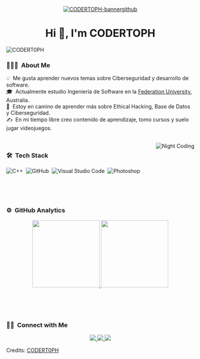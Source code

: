 <p align="center">
<a href="https://ibb.co/nnxbMxd"><img src="https://i.ibb.co/yYHXFHv/CODERTOPH-bannergithub.png" alt="CODERTOPH-bannergithub" border="0"></a>

<h1 align="center">Hi 👋, I'm CODERTOPH</a></h1>

<p align="left"> <img src="https://komarev.com/ghpvc/?username=CODERT0PH&label=Profile%20views&color=0e75b6&style=flat" alt="CODERT0PH" /> </p>
  
### 👨🏻‍💻 &nbsp;About Me

💡 &nbsp;Me gusta aprender nuevos temas sobre Ciberseguridad y desarrollo de software.\
🎓 &nbsp;Actualmente estudio Ingeniería de Software en la [Federation University](https://federation.edu.au), Australia.\
🌱 &nbsp;Estoy en camino de aprender más sobre Ethical Hacking, Base de Datos y Ciberseguridad.\
✍️ &nbsp;En mi tiempo libre creo contenido de aprendizaje, tomo cursos y suelo jugar videojuegos.

<br>
<img alt="Night Coding" src="https://raw.githubusercontent.com/CODERT0PH/CODERT0PH/master/assets/Night-Coding.gif" align="right"/>

### 🛠 &nbsp;Tech Stack

![C++](https://img.shields.io/badge/-C++-05122A?style=flat&logo=C%2B%2B&logoColor=00599C)&nbsp;
![GitHub](https://img.shields.io/badge/-GitHub-05122A?style=flat&logo=github)&nbsp;
![Visual Studio Code](https://img.shields.io/badge/-Visual%20Studio%20Code-05122A?style=flat&logo=visual-studio-code&logoColor=007ACC)&nbsp;
![Photoshop](https://img.shields.io/badge/-Photoshop-05122A?style=flat&logo=adobe-photoshop)&nbsp;

<br><br><br>

### ⚙️ &nbsp;GitHub Analytics

<p align="center">
<a href="[https://github.com/CODERT0PH]">
  <img height="180em" src="https://github-readme-stats-eight-theta.vercel.app/api?username=CODERT0PH&show_icons=true&theme=algolia&include_all_commits=true&count_private=true"/>
  <img height="180em" src="https://github-readme-stats-eight-theta.vercel.app/api/top-langs/?username=CODERT0PH&layout=compact&langs_count=8&theme=algolia"/>
</a>
</p>
<br><br><br>

### 🤝🏻 &nbsp;Connect with Me

<p align="center">
  <a href="https://www.linkedin.com/in/christoper-steven-rivas-castillo-a16762322/">
    <img src="https://img.shields.io/badge/-Christoper%20Steven%20Rivas%20Castillo-0077B5?style=flat&logo=Linkedin&logoColor=white"/>
  </a>
  <a href="https://www.instagram.com/codertoph/">
    <img src="https://img.shields.io/badge/-@codertoph-E4405F?style=flat&logo=Instagram&logoColor=white"/>
  </a>
  <a href="https://www.youtube.com/@CODERTOPH">
    <img src="https://img.shields.io/badge/-CODERTOPH-FF0000?style=flat&logo=YouTube&logoColor=white"/>
  </a>
</p>

Credits: [CODERT0PH](https://github.com/CODERT0PH)
